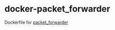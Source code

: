 # docker-packet_forwarder
Dockerfile for [packet_forwarder](https://github.com/Lora-net/packet_forwarder)
